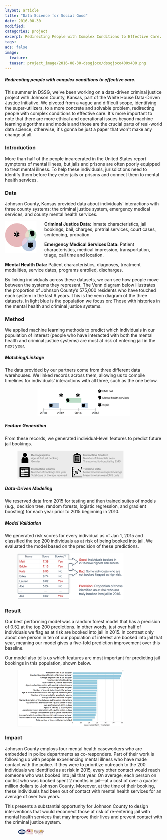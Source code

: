 ```yaml
---
layout: article
title: "Data Science for Social Good"
date: 2016-08-30
modified:
categories: project
excerpt: Redirecting People with Complex Conditions to Effective Care.
tags:
ads: false
image:
  feature:
  teaser: project_image/2016-08-30-dssgjoco/dssgjoco400x400.png
---
```

##### Redirecting people with complex conditions to effective care.

This summer in DSSG, we've been working on a data-driven criminal justice project with Johnson County, Kansas, part of the White House Data-Driven Justice Initiative. We pivoted from a vague and difficult scope, identifying the super-utilizers, to a more concrete and solvable problem, redirecting people with complex conditions to effective care. It's more important to note that there are more ethical and operational issues beyond machine learning algorithms and models and those are the crucial parts of real-world data science; otherwise, it's gonna be just a paper that won't make any change at all.

### Introduction

More than half of the people incarcerated in the United States report symptoms of mental illness, but jails and prisons are often poorly equipped to treat mental illness. To help these individuals, jurisdictions need to identify them before they enter jails or prisons and connect them to mental health services.

### Data

Johnson County, Kansas provided data about individuals’ interactions with three county systems: the criminal justice system, emergency medical services, and county mental health services.

<img src="/images/project_image/2016-08-30-dssgjoco/dssgjoco400x400.png" style="float:left;width:20%;height:20%;margin: 0px 25px 25px 0px;">

**Criminal Justice Data:** Inmate characteristics, jail bookings, bail, charges, pretrial services, court cases, sentencing, probation.

**Emergency Medical Services Data:** Patient characteristics, medical impression, transportation, triage, call time and location.

**Mental Health Data:** Patient characteristics, diagnoses, treatment modalities, service dates, programs enrolled, discharges.

By linking individuals across these datasets, we can see how people move between the systems they represent. The Venn diagram below illustrates the proportion of Johnson County’s 575,000 residents who have touched each system in the last 6 years. This is the venn diagram of the three datasets. In light blue is the population we focus on: Those with histories in the mental health and criminal justice systems.<br style="clear: both;" />

### Method
We applied machine learning methods to predict which individuals in our population of interest (people who have interacted with both the mental health and criminal justice systems) are most at risk of entering jail in the next year.

##### Matching/Linkage
The data provided by our partners come from three different data warehouses. We linked records across them, allowing us to compile timelines for individuals’ interactions with all three, such as the one below.

<figure align="middle">
	<img src="/images/project_image/2016-08-30-dssgjoco/timeline.png" style="width:70%;height:70%;">
</figure>

##### Feature Generation
From these records, we generated individual-level features to predict future jail bookings.

<figure align="left">
	<img src="/images/project_image/2016-08-30-dssgjoco/features.png" style="width:80%;height:80%;">
</figure>

##### Data-Driven Modeling
We reserved data from 2015 for testing and then trained suites of models (e.g., decision tree, random forests, logistic regression, and gradient boosting) for each year prior to 2015 beginning in 2010.

##### Model Validation
We generated risk scores for every individual as of Jan 1, 2015 and classified the top 200 individuals as at risk of being booked into jail. We evaluated the model based on the precision of these predictions.

<figure align="left">
	<img src="/images/project_image/2016-08-30-dssgjoco/risk_score.png" style="width:80%;height:80%;">
</figure>

### Result
Our best performing model was a random forest model that has a precision of 0.52 at the top 200 predictions. In other words, just over half of individuals we flag as at risk are booked into jail in 2015. In contrast only about one person in ten of our population of interest are booked into jail that year, meaning our model gives a five-fold prediction improvement over this baseline.

Our model also tells us which features are most important for predicting jail bookings in this population, shown below.

<figure align="left">
	<img src="/images/project_image/2016-08-30-dssgjoco/feature_importance.png" style="width:80%;height:80%;">
</figure>

### Impact
Johnson County employs four mental health caseworkers who are embedded in police departments as co-responders. Part of their work is following up with people experiencing mental illness who have made contact with the police. If they were to prioritize outreach to the 200 individuals we identified as at risk in 2015, every other contact would reach someone who was booked into jail that year. On average, each person on our list who was booked spent 2 months in jail—at a cost of over a quarter million dollars to Johnson County. Moreover, at the time of their booking, these individuals had been out of contact with mental health services for an average of over two years.

This presents a substantial opportunity for Johnson County to design interventions that would reconnect those at risk of re-entering jail with mental health services that may improve their lives and prevent contact with the criminal justice system.

<figure align="left">
	<img src="/images/project_image/2016-08-30-dssgjoco/logo.png" style="width:20%;height:20%;">
</figure>
